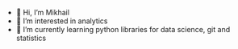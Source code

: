 - 👋 Hi, I’m Mikhail
- 👀 I’m interested in analytics
- 🌱 I’m currently learning python libraries for data science, git and statistics


<!---
zakebro/zakebro is a ✨ special ✨ repository because its `README.md` (this file) appears on your GitHub profile.
You can click the Preview link to take a look at your changes.
--->
